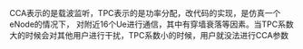 
CCA表示的是载波监听，TPC表示的是功率分配，改代码的实现，是仿真一个eNode的情况下，
对附近16个Ue进行通信，其中有穿墙衰落等因素。当TPC系数大的时候会对其他用户进行干扰，TPC系数小的时候，用户就没法进行CCA参数
